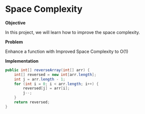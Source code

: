 # Space Complexity

**Objective**

In this project, we will learn how to improve the space complexity.

**Problem**

Enhance a function with Improved Space Complexity to O(1)

**Implementation**

```java
public int[] reverseArray(int[] arr) {
    int[] reversed = new int[arr.length];
    int j = arr.length - 1;
    for (int i = 0; i < arr.length; i++) {
        reversed[j] = arr[i];
        j--;
    }
    return reversed;
}
```
